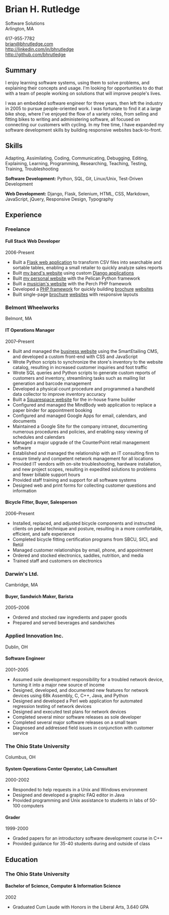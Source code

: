 # Brian H. Rutledge
Software Solutions  
Arlington, MA

617-955-7782  
<brian@bhrutledge.com>  
<http://linkedin.com/in/bhrutledge>  
<http://github.com/bhrutledge>


## Summary

I enjoy learning software systems, using them to solve problems, and explaining
their concepts and usage. I'm looking for opportunities to do that with a team
of people working on solutions that will improve people's lives.

I was an embedded software engineer for three years, then left the industry in
2005 to pursue people-oriented work. I was fortunate to find it at a large bike
shop, where I've enjoyed the flow of a variety roles, from selling and fitting
bikes to writing and administering software, all focused on connecting our
customers with cycling. In my free time, I have expanded my software
development skills by building responsive websites back-to-front.


## Skills

Adapting, Assimilating, Coding, Communicating, Debugging, Editing, Explaining,
Learning, Programming, Researching, Teaching, Testing, Training,
Troubleshooting

**Software Development:** Python, SQL, Git, Linux/Unix, Test-Driven Development

**Web Development:** Django, Flask, Selenium, HTML, CSS, Markdown, JavaScript,
jQuery, Responsive Design, Typography


## Experience

### Freelance

#### Full Stack Web Developer
2006-Present

- Built a [Flask web application][fl] to transform CSV files into searchable
  and sortable tables, enabling a small retailer to quickly analyze sales
  reports
- Built [my band's website][hth] using custom [Django applications][dj]
- Built [my personal website][bhr] with the Pelican Python framework
- Built a [musician's website][es] with the Perch PHP framework
- Developed a [PHP framework][php] for quickly building [brochure][cu]
  [websites][ssr]
- Built single-page [brochure][wg] [websites][ess] with responsive layouts


### Belmont Wheelworks
Belmont, MA

#### IT Operations Manager
2007–Present

- Built and managed the [business website][ww] using the SmartEtailing CMS, and
  developed a custom front-end with CSS and JavaScript
- Wrote Python scripts to synchronize the store's inventory to the website
  catalog, resulting in increased customer inquiries and foot traffic
- Wrote SQL queries and Python scripts to generate custom reports of customers
  and inventory, streamlining tasks such as mailing list generation and barcode
  management
- Developed a physical count procedure and programmed a handheld data collector
  to improve inventory accuracy
- Built a [Squarespace website][pm] for the in-house frame builder
- Configured and managed the MindBody web application to replace a paper binder
  for appointment booking
- Configured and managed Google Apps for email, calendars, and documents
- Maintained a Google Site for the company intranet, documenting numerous
  procedures and policies, and enabling easy viewing of schedules and calendars
- Managed a major upgrade of the CounterPoint retail management software
- Established and managed the relationship with an IT consulting firm
  to ensure timely and competent network management for all locations
- Provided IT vendors with on-site troubleshooting, hardware installation,
  and new project scopes, resulting in expedited solutions to problems and
  fewer billable support hours
- Provided staff training and support for all software systems
- Designed web and print forms for collecting customer questions and
  information

#### Bicycle Fitter, Buyer, Salesperson
2006–Present

- Installed, replaced, and adjusted bicycle components and instructed clients
  on pedal technique and posture, resulting in a more comfortable, efficient,
  and safe experience
- Completed bicycle fitting certification programs from SBCU, SICI, and Retül
- Managed customer relationships by email, phone, and appointment
- Ordered and stocked electronics, saddles, nutrition, and media
- Trained staff and customers on electronics


### Darwin's Ltd.
Cambridge, MA

#### Buyer, Sandwich Maker, Barista
2005–2006

- Ordered and stocked raw ingredients and paper goods
- Prepared and served beverages and sandwiches


### Applied Innovation Inc.
Dublin, OH

#### Software Engineer
2001–2005

- Assumed sole development responsibility for a troubled network device,
  turning it into a major new source of income
- Designed, developed, and documented new features for network devices using
  68k Assembly, C, C++, Java, and Python
- Designed and developed a Perl web application for automated regression
  testing of network devices
- Designed and executed test plans for network devices
- Completed several minor software releases as sole developer
- Completed several major software releases on a small team
- Diagnosed and addressed field issues in conjunction with customer service


### The Ohio State University
Columbus, OH

#### System Operations Center Operator, Lab Consultant
2000-2002

- Responded to help requests in a Unix and Windows environment
- Designed and developed a graphic FAQ editor in Java
- Provided programming and Unix assistance to students in labs of 50-100
  computers

#### Grader
1999-2000

- Graded papers for an introductory software development course in C++
- Provided guidance for 35-40 students during and outside of class


## Education

### The Ohio State University

#### Bachelor of Science, Computer & Information Science
2002

- Graduated Cum Laude with Honors in the Liberal Arts, 3.640 GPA



[fl]: http://github.com/bhrutledge/dsvbrowser
[hth]: http://github.com/bhrutledge/hallelujahthehills.com
[dj]: http://github.com/bhrutledge/debugged-django
[bhr]: http://github.com/bhrutledge/bhrutledge.com
[es]: http://ericstepanian.com
[php]: http://github.com/bhrutledge/debugged-php
[cu]: http://cyclingumbria.com
[ssr]: http://soulshoprecording.com
[wg]: http://westgtrivianight.com
[ess]: http://elizabethschmerlingscholarship.org
[ww]: http://wheelworks.com
[pm]: http://peter-mooney.com
